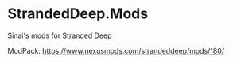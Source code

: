 # StrandedDeep.Mods

Sinai's mods for Stranded Deep

ModPack:
https://www.nexusmods.com/strandeddeep/mods/180/
